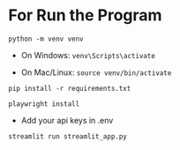 #  For Run the Program
 ```python -m venv venv ```

- On Windows:
``` venv\Scripts\activate ```

- On Mac/Linux:
``` source venv/bin/activate ```

``` pip install -r requirements.txt ```

``` playwright install ```

- Add your api keys in .env

``` streamlit run streamlit_app.py ```
